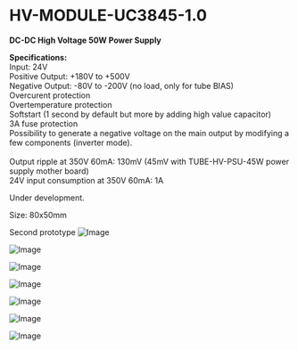 # HV-MODULE-UC3845-1.0

<b>DC-DC High Voltage 50W Power Supply</b>

<b>Specifications:</b><br>
Input: 24V<br>
Positive Output: +180V to +500V<br>
Negative Output: -80V to -200V (no load, only for tube BIAS)<br>
Overcurent protection<br>
Overtemperature protection<br>
Softstart (1 second by default but more by adding high value capacitor)<br>
3A fuse protection<br>
Possibility to generate a negative voltage on the main output by modifying a few components (inverter mode).<br>
<br>
Output ripple at 350V 60mA: 130mV (45mV with TUBE-HV-PSU-45W power supply mother board)<br>
24V input consumption at 350V 60mA: 1A<br>

Under development.

Size: 80x50mm

Second prototype
![Image](https://github.com/user-attachments/assets/7f58a1af-ec62-44aa-819f-a93eed9e939e)

![Image](https://github.com/user-attachments/assets/ccae1638-d08a-4ef0-a8ea-5009de023a35)

![Image](https://github.com/user-attachments/assets/e38e77d3-3907-4a6c-b92e-d0c8f7dd269a)

![Image](https://github.com/user-attachments/assets/bf714b0f-5be7-439d-8f01-999b48b975e0)

![Image](https://github.com/user-attachments/assets/4a44a425-8452-410d-ac2c-80bddc466867)

![Image](https://github.com/user-attachments/assets/cacebbf5-6e89-45e1-ba0e-efd4792a2f15)

![Image](https://github.com/user-attachments/assets/cfbb67c0-1bb2-46d3-9f2b-b8d02492f98b)
